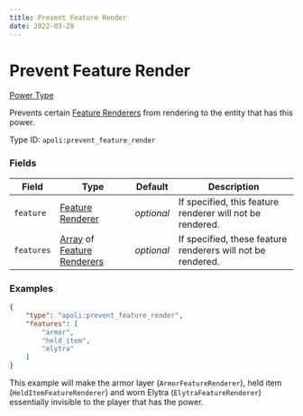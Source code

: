 ```yaml
---
title: Prevent Feature Render
date: 2022-03-28
---
```


# Prevent Feature Render

[Power Type](../power_types.md)

Prevents certain [Feature Renderers](../../misc/extras\feature_renderers.md) from rendering to the entity that has this power.

Type ID: `apoli:prevent_feature_render`


### Fields

Field | Type | Default | Description
------|------|---------|------------
`feature` | [Feature Renderer](../../misc/extras\feature_renderers.md) | _optional_ | If specified, this feature renderer will not be rendered.
`features` | [Array](../data_types/array.md) of [Feature Renderers](../../misc/extras\feature_renderers.md) | _optional_ | If specified, these feature renderers will not be rendered.


### Examples

```json
{
    "type": "apoli:prevent_feature_render",
    "features": [
        "armor",
        "held_item",
        "elytra"
    ]
}
```

This example will make the armor layer (`ArmorFeatureRenderer`), held item (`HeldItemFeatureRenderer`) and worn Elytra (`ElytraFeatureRenderer`) essentially invisible to the player that has the power.
